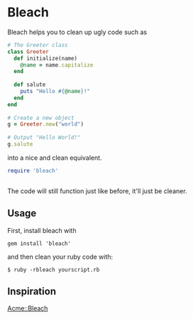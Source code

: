 # Bleach

Bleach helps you to clean up ugly code such as

```ruby
# The Greeter class
class Greeter
  def initialize(name)
    @name = name.capitalize
  end
 
  def salute
    puts "Hello #{@name}!"
  end
end
 
# Create a new object
g = Greeter.new("world")
 
# Output "Hello World!"
g.salute
```

into a nice and clean equivalent.

```ruby 
require 'bleach'
		   	       	    	 	 	    	 		 	 	  		      	  			   	  	  			 	 	  		 	 	  		   	 			 	 	  		  	  			      	  		   		   		 		 	    		 		  			 		  			  	 	    		   		   		 		 	    		 		  			 		  			      	  			   	  	  			 	 	  		 	 	  		   	 			 	 	  		  	  			  	 	         	       	    	  		 	 	  		  		  		      	  	  	 		  			 		 	  	 		   	 			 	  	 		 	    		   		 		 	  	 		  	 				 	 	  		    	 	   			 		 	    		 	 		 		 	 	  		 	  	 	   	 	         	       	       	       	        	  			 		 	    		 	 		 		 	 	  		      	  	 				       	   			 		 	    		 	 		 		 	 	  		  			 	  		   		 	    		     			 	  	 		   	 			 	    		   		 		 	  	 		  	 				 	 	  		  	 	         	       	  	 	  		  			 		   	  		  	 	         	   	 	         	       	    	  		 	 	  		  		  		      	  		  			 	    		   		 		 	 	 			   	 			 	 	  		  	 	         	       	       	       	      			 	 	 			   	 			 		  			      	   	   	     	  	 	 	  		   		 		   		 		 				 		      	  		   	  		 				       	  			 		 	    		 	 		 		 	 	  		 	 					 	    	   	   	   	 	         	       	  	 	  		  			 		   	  		  	 	    	 	  		  			 		   	  		  	 	         	   	 	    		   	       	  		    	  	  			 	 	  		 	    		   	 			 	 	  		      	  	    		      	   			 		 	 	  		 			 			      	  				 		  	   		  	 	 		 	 	  		 		   		   	 			  	 	    			  		      	  	 				       	  			   	  	  			 	 	  		 	 	  		   	 			 	 	  		  	  			  			 	   			 		 	 	  		 			 			    	 	   	   	  			 			 				 		  	  			   		 		   	  		  	   	  	  	 	   	 	         	   	 	    		   	       	  				  	 	 	 			   	 			     			 	 	 			   	 			      	   	   	     	  	 	 	  		   		 		   		 		 				 		      	  			 	 	 				 		  	  			   		 		   	  		 	    	   	   	   	 	    			  		  			 	  		  			 	    		   		 		 	 	 			   	 			 	 	  		  	 	    
```

The code will still function just like before, it'll just be cleaner.

## Usage

First, install bleach with

    gem install 'bleach'

and then clean your ruby code with:

    $ ruby -rbleach yourscript.rb

## Inspiration

[Acme::Bleach](http://search.cpan.org/~dconway/Acme-Bleach-1.150/lib/Acme/Bleach.pm)

